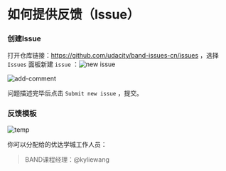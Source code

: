 # 如何提供反馈（Issue）

### 创建Issue

打开仓库链接：https://github.com/udacity/band-issues-cn/issues ，选择 `Issues` 面板新建 `issue` ：![new issue](https://github.com/udacity/fend-issues-zh/raw/master/beta-test/new-issue.png)



![add-comment](https://raw.githubusercontent.com/udacity/fend-issues-zh/master/beta-test/add-comment.png)



问题描述完毕后点击 `Submit new issue` ，提交。



### 反馈模板

![temp](https://raw.githubusercontent.com/udacity/fend-issues-zh/master/beta-test/temp.png)



你可以分配给的优达学城工作人员：

> BAND课程经理：@kyliewang


